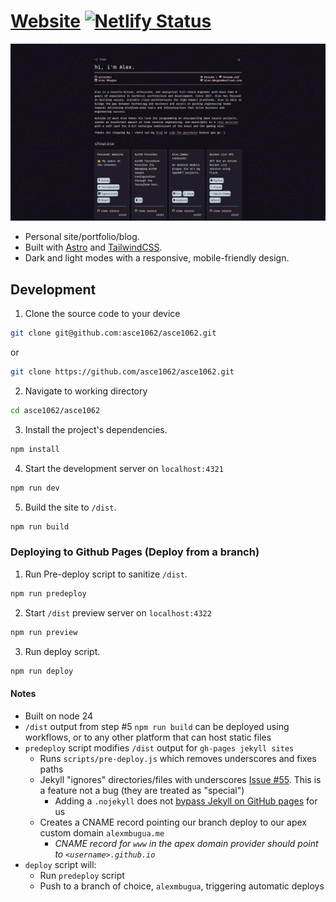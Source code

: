 # [Website](https://alexmbugua.me/) [![Netlify Status](https://api.netlify.com/api/v1/badges/e4a4138b-ce8f-454c-8d78-0ee4f68631d4/deploy-status)](https://app.netlify.com/projects/alexmbugua/deploys)
![Website](https://raw.githubusercontent.com/asce1062/asce1062/refs/heads/main/asce1062/public/alexmbugua.me.png)

- Personal site/portfolio/blog.
- Built with [Astro](https://astro.build/) and [TailwindCSS](https://tailwindcss.com/).
- Dark and light modes with a responsive, mobile-friendly design.

## Development

1. Clone the source code to your device

```sh
git clone git@github.com:asce1062/asce1062.git
```

or

```sh
git clone https://github.com/asce1062/asce1062.git
```

2. Navigate to working directory

```sh
cd asce1062/asce1062
```

3. Install the project's dependencies.

```sh
npm install
```

4. Start the development server on `localhost:4321`

```sh
npm run dev
```

5. Build the site to `/dist`.

```sh
npm run build
```

### Deploying to Github Pages (Deploy from a branch)

1. Run Pre-deploy script to sanitize `/dist`.

```sh
npm run predeploy
```

2. Start `/dist` preview server on `localhost:4322`

```sh
npm run preview
```

3. Run deploy script.

```sh
npm run deploy
```

#### Notes

- Built on node 24
- `/dist` output from step #5 `npm run build` can be deployed using workflows, or to any other platform that can host static files
- `predeploy` script modifies `/dist` output for `gh-pages jekyll sites`
  - Runs `scripts/pre-deploy.js` which removes underscores and fixes paths
  - Jekyll "ignores" directories/files with underscores [Issue #55](https://github.com/jekyll/jekyll/issues/55). This is a feature not a bug (they are treated as "special")
    - Adding a `.nojekyll` does not [bypass Jekyll on GitHub pages](https://github.blog/news-insights/bypassing-jekyll-on-github-pages/) for us
  - Creates a CNAME record pointing our branch deploy to our apex custom domain `alexmbugua.me`
    - _CNAME record for `www` in the apex domain provider should point to `<username>.github.io`_
- `deploy` script will:
  - Run `predeploy` script
  - Push to a branch of choice, `alexmbugua`, triggering automatic deploys
